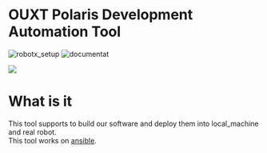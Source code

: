 # OUXT Polaris Development Automation Tool

![robotx_setup](https://github.com/OUXT-Polaris/robotx_setup/workflows/robotx_setup/badge.svg)
![documentat](https://github.com/OUXT-Polaris/robotx_setup/workflows/documentat/badge.svg)

[![](https://img.youtube.com/vi/nkrm7e8vdPg/maxresdefault.jpg)](https://www.youtube.com/watch?v=nkrm7e8vdPg)

# What is it
This tool supports to build our software and deploy them into local_machine and real robot.  
This tool works on [ansible](https://docs.ansible.com/).